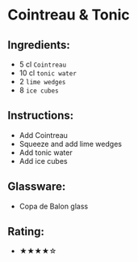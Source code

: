 # Cointreau & Tonic

## Ingredients:
- 5 cl `Cointreau`
- 10 cl `tonic water`
- 2 `lime wedges`
- 8 `ice cubes`

## Instructions:
- Add Cointreau
- Squeeze and add lime wedges
- Add tonic water
- Add ice cubes

## Glassware:
- Copa de Balon glass

## Rating:
- ★★★★☆